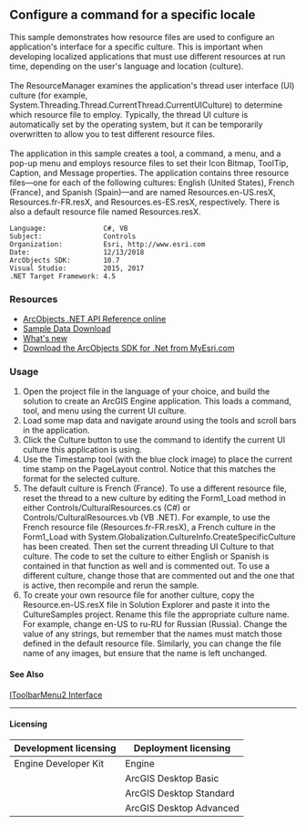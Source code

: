 ## Configure a command for a specific locale

  <div xmlns="http://www.w3.org/1999/xhtml" xmlns:my="http://schemas.microsoft.com/office/infopath/2003/myXSD/2006-02-10T23:25:53">This sample demonstrates how resource files are used to configure an application's interface for a specific culture. This is important when developing localized applications that must use different resources at run time, depending on the user's language and location (culture). </div>
  <div xmlns="http://www.w3.org/1999/xhtml" xmlns:my="http://schemas.microsoft.com/office/infopath/2003/myXSD/2006-02-10T23:25:53"> </div>
  <div xmlns="http://www.w3.org/1999/xhtml" xmlns:my="http://schemas.microsoft.com/office/infopath/2003/myXSD/2006-02-10T23:25:53">The ResourceManager examines the application's thread user interface (UI) culture (for example, System.Threading.Thread.CurrentThread.CurrentUICulture) to determine which resource file to employ. Typically, the thread UI culture is automatically set by the operating system, but it can be temporarily overwritten to allow you to test different resource files.</div>
  <div xmlns="http://www.w3.org/1999/xhtml" xmlns:my="http://schemas.microsoft.com/office/infopath/2003/myXSD/2006-02-10T23:25:53"> </div>
  <div xmlns="http://www.w3.org/1999/xhtml" xmlns:my="http://schemas.microsoft.com/office/infopath/2003/myXSD/2006-02-10T23:25:53">The application in this sample creates a tool, a command, a menu, and a pop-up menu and employs resource files to set their Icon Bitmap, ToolTip, Caption, and Message properties. The application contains three resource files—one for each of the following cultures: English (United States), French (France), and Spanish (Spain)—and are named Resources.en-US.resX, Resources.fr-FR.resX, and Resources.es-ES.resX, respectively. There is also a default resource file named Resources.resX. </div>  


<!-- TODO: Fill this section below with metadata about this sample-->
```
Language:              C#, VB
Subject:               Controls
Organization:          Esri, http://www.esri.com
Date:                  12/13/2018
ArcObjects SDK:        10.7
Visual Studio:         2015, 2017
.NET Target Framework: 4.5
```

### Resources

* [ArcObjects .NET API Reference online](http://desktop.arcgis.com/en/arcobjects/latest/net/webframe.htm)  
* [Sample Data Download](../../releases)  
* [What's new](http://desktop.arcgis.com/en/arcobjects/latest/net/webframe.htm#91cabc68-2271-400a-8ff9-c7fb25108546.htm)  
* [Download the ArcObjects SDK for .Net from MyEsri.com](https://my.esri.com/)  

### Usage
1. Open the project file in the language of your choice, and build the solution to create an ArcGIS Engine application. This loads a command, tool, and menu using the current UI culture.   
1. Load some map data and navigate around using the tools and scroll bars in the application.  
1. Click the Culture button to use the command to identify the current UI culture this application is using.  
1. Use the Timestamp tool (with the blue clock image) to place the current time stamp on the PageLayout control. Notice that this matches the format for the selected culture.  
1. The default culture is French (France). To use a different resource file, reset the thread to a new culture by editing the Form1_Load method in either Controls/CulturalResources.cs (C#) or Controls/CulturalResources.vb (VB .NET). For example, to use the French resource file (Resources.fr-FR.resX), a French culture in the Form1_Load with System.Globalization.CultureInfo.CreateSpecificCulture has been created. Then set the current threading UI Culture to that culture. The code to set the culture to either English or Spanish is contained in that function as well and is commented out. To use a different culture, change those that are commented out and the one that is active, then recompile and rerun the sample.  
1. To create your own resource file for another culture, copy the Resource.en-US.resX file in Solution Explorer and paste it into the CultureSamples project. Rename this file the appropriate culture name. For example, change en-US to ru-RU for Russian (Russia). Change the value of any strings, but remember that the names must match those defined in the default resource file. Similarly, you can change the file name of any images, but ensure that the name is left unchanged.  







#### See Also  
[IToolbarMenu2 Interface](http://desktop.arcgis.com/search/?q=IToolbarMenu2%20Interface&p=0&language=en&product=arcobjects-sdk-dotnet&version=&n=15&collection=help)  


---------------------------------

#### Licensing  
| Development licensing | Deployment licensing | 
| ------------- | ------------- | 
| Engine Developer Kit | Engine |  
|  | ArcGIS Desktop Basic |  
|  | ArcGIS Desktop Standard |  
|  | ArcGIS Desktop Advanced |  


